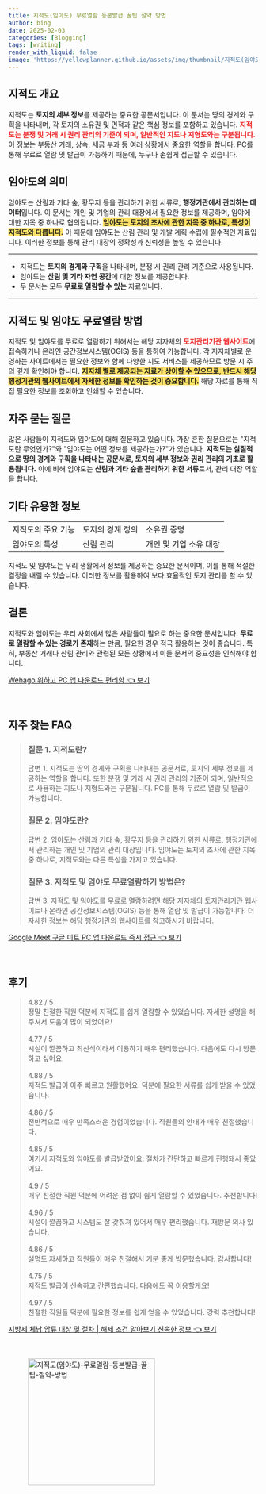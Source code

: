 ```yaml
---
title: 지적도(임야도) 무료열람 등본발급 꿀팁 절약 방법
author: bing
date: 2025-02-03
categories: [Blogging]
tags: [writing]
render_with_liquid: false
image: 'https://yellowplanner.github.io/assets/img/thumbnail/지적도(임야도)-무료열람-등본발급-꿀팁-절약-방법.webp'
---
```



<h2 id='지적도_개요'>지적도 개요</h2>

<p>지적도는 <b>토지의 세부 정보</b>를 제공하는 중요한 공문서입니다. 이 문서는 땅의 경계와 구획을 나타내며, 각 토지의 소유권 및 면적과 같은 핵심 정보를 포함하고 있습니다. <b><span style="color: #ee2323;">지적도는 분쟁 및 거래 시 권리 관리의 기준이 되며, 일반적인 지도나 지형도와는 구분됩니다.</span></b> 이 정보는 부동산 거래, 상속, 세금 부과 등 여러 상황에서 중요한 역할을 합니다. PC를 통해 무료로 열람 및 발급이 가능하기 때문에, 누구나 손쉽게 접근할 수 있습니다.</p>

<h2 id='임야도_의미'>임야도의 의미</h2>

<p>임야도는 산림과 기타 숲, 황무지 등을 관리하기 위한 서류로, <b>행정기관에서 관리하는 데이터</b>입니다. 이 문서는 개인 및 기업의 관리 대장에서 필요한 정보를 제공하며, 임야에 대한 지목 중 하나로 협의됩니다. <b><span style="background-color: #ffe066;">임야도는 토지의 조사에 관한 지목 중 하나로, 특성이 지적도와 다릅니다.</span></b> 이 때문에 임야도는 산림 관리 및 개발 계획 수립에 필수적인 자료입니다. 이러한 정보를 통해 관리 대장의 정확성과 신뢰성을 높일 수 있습니다.</p>

<hr />

<ul>
    <li>지적도는 <b>토지의 경계와 구획</b>을 나타내며, 분쟁 시 권리 관리 기준으로 사용됩니다.</li>
    <li>임야도는 <b>산림 및 기타 자연 공간</b>에 대한 정보를 제공합니다.</li>
    <li>두 문서는 모두 <b>무료로 열람할 수 있는</b> 자료입니다.</li>
</ul>

<hr />

<h2 id='무료열람_방법'>지적도 및 임야도 무료열람 방법</h2>

<p>지적도 및 임야도를 무료로 열람하기 위해서는 해당 지자체의 <b><span style="color: #ee2323;">토지관리기관 웹사이트</span></b>에 접속하거나 온라인 공간정보시스템(OGIS) 등을 통하여 가능합니다. 각 지자체별로 운영하는 사이트에서는 필요한 정보와 함께 다양한 지도 서비스를 제공하므로 방문 시 주의 깊게 확인해야 합니다. <b><span style="background-color: #ffe066;">지자체 별로 제공되는 자료가 상이할 수 있으므로, 반드시 해당 행정기관의 웹사이트에서 자세한 정보를 확인하는 것이 중요합니다.</span></b> 해당 자료를 통해 직접 필요한 정보를 조회하고 인쇄할 수 있습니다.</p>

<h2 id='자주묻는질문'>자주 묻는 질문</h2>

<p>많은 사람들이 지적도와 임야도에 대해 질문하고 있습니다. 가장 흔한 질문으로는 "지적도란 무엇인가?"와 "임야도는 어떤 정보를 제공하는가?"가 있습니다. <b>지적도는 실질적으로 <b>땅의 경계와 구획을 나타내는 공문서</b>로, 토지의 세부 정보와 권리 관리의 기초로 활용됩니다.</b> 이에 비해 임야도는 <b>산림과 기타 숲을 관리하기 위한 서류</b>로서, 관리 대장 역할을 합니다.</p>

<h2 id='기타정보'>기타 유용한 정보</h2>

<table>
    <tr>
        <td>지적도의 주요 기능</td>
        <td>토지의 경계 정의</td>
        <td>소유권 증명</td>
    </tr>
    <tr>
        <td>임야도의 특성</td>
        <td>산림 관리</td>
        <td>개인 및 기업 소유 대장</td>
    </tr>
</table>

<p>지적도 및 임야도는 우리 생활에서 정보를 제공하는 중요한 문서이며, 이를 통해 적절한 결정을 내릴 수 있습니다. 이러한 정보를 활용하여 보다 효율적인 토지 관리를 할 수 있습니다.</p>

<h2 id='결론'>결론</h2>

<p>지적도와 임야도는 우리 사회에서 많은 사람들이 필요로 하는 중요한 문서입니다. <b>무료로 열람할 수 있는 경로가 존재</b>하는 만큼, 필요한 경우 적극 활용하는 것이 좋습니다. 특히, 부동산 거래나 산림 관리와 관련된 모든 상황에서 이들 문서의 중요성을 인식해야 합니다.</p>


<p><a class="click-button" title="Wehago 위하고 PC 앱 다운로드 편리함" href="https://yellowplanner.github.io/posts/Wehago-%EC%9C%84%ED%95%98%EA%B3%A0-PC-%EC%95%B1-%EB%8B%A4%EC%9A%B4%EB%A1%9C%EB%93%9C-%ED%8E%B8%EB%A6%AC%ED%95%A8/" rel="dofollow">Wehago 위하고 PC 앱 다운로드 편리함 👈 보기</a></p><br>
<h2 id='자주_찾는_FAQ'>자주 찾는 FAQ</h2>
<div itemscope="" itemtype="https://schema.org/FAQPage"> 
<blockquote> 
<div itemscope="" itemprop="mainEntity" itemtype="https://schema.org/Question"> 
<h3 itemprop="name">질문 1. 지적도란?</h3> 
<div itemscope="" itemprop="acceptedAnswer" itemtype="https://schema.org/Answer"> 
<span itemprop="text"> 
<p>답변 1. 지적도는 땅의 경계와 구획을 나타내는 공문서로, 토지의 세부 정보를 제공하는 역할을 합니다. 또한 분쟁 및 거래 시 권리 관리의 기준이 되며, 일반적으로 사용하는 지도나 지형도와는 구분됩니다. PC를 통해 무료로 열람 및 발급이 가능합니다.</p> 
</span> 
</div> 
</div> 

<div itemscope="" itemprop="mainEntity" itemtype="https://schema.org/Question"> 
<h3 itemprop="name">질문 2. 임야도란?</h3> 
<div itemscope="" itemprop="acceptedAnswer" itemtype="https://schema.org/Answer"> 
<span itemprop="text"> 
<p>답변 2. 임야도는 산림과 기타 숲, 황무지 등을 관리하기 위한 서류로, 행정기관에서 관리하는 개인 및 기업의 관리 대장입니다. 임야도는 토지의 조사에 관한 지목 중 하나로, 지적도와는 다른 특성을 가지고 있습니다.</p> 
</span> 
</div> 
</div> 

<div itemscope="" itemprop="mainEntity" itemtype="https://schema.org/Question"> 
<h3 itemprop="name">질문 3. 지적도 및 임야도 무료열람하기 방법은?</h3> 
<div itemscope="" itemprop="acceptedAnswer" itemtype="https://schema.org/Answer"> 
<span itemprop="text"> 
<p>답변 3. 지적도 및 임야도를 무료로 열람하려면 해당 지자체의 토지관리기관 웹사이트나 온라인 공간정보시스템(OGIS) 등을 통해 열람 및 발급이 가능합니다. 더 자세한 정보는 해당 행정기관의 웹사이트를 참고하시기 바랍니다.</p> 
</span> 
</div> 
</div> 
</blockquote> 
</div>
<p><a class="click-button" title="Google Meet 구글 미트 PC 앱 다운로드 즉시 접근" href="https://yellowplanner.github.io/posts/Google-Meet-%EA%B5%AC%EA%B8%80-%EB%AF%B8%ED%8A%B8-PC-%EC%95%B1-%EB%8B%A4%EC%9A%B4%EB%A1%9C%EB%93%9C-%EC%A6%89%EC%8B%9C-%EC%A0%91%EA%B7%BC/" rel="dofollow">Google Meet 구글 미트 PC 앱 다운로드 즉시 접근 👈 보기</a></p><br>
<h2 id='후기'>후기</h2>
<div itemscope itemtype="https://schema.org/Product">
  <blockquote>
  <div itemprop="review" itemscope itemtype="https://schema.org/Review">
      <div itemprop="reviewRating" itemscope itemtype="https://schema.org/Rating"> <span itemprop="ratingValue">4.82</span> / <span itemprop="bestRating">5</span> </div>
      <span itemprop="reviewBody">정말 친절한 직원 덕분에 지적도를 쉽게 열람할 수 있었습니다. 자세한 설명을 해주셔서 도움이 많이 되었어요!</span>
  </div>
  <br>
  <div itemprop="review" itemscope itemtype="https://schema.org/Review">
      <div itemprop="reviewRating" itemscope itemtype="https://schema.org/Rating"> <span itemprop="ratingValue">4.77</span> / <span itemprop="bestRating">5</span> </div>
      <span itemprop="reviewBody">시설이 깔끔하고 최신식이라서 이용하기 매우 편리했습니다. 다음에도 다시 방문하고 싶어요.</span>
  </div>
  <br>
  <div itemprop="review" itemscope itemtype="https://schema.org/Review">
      <div itemprop="reviewRating" itemscope itemtype="https://schema.org/Rating"> <span itemprop="ratingValue">4.88</span> / <span itemprop="bestRating">5</span> </div>
      <span itemprop="reviewBody">지적도 발급이 아주 빠르고 원활했어요. 덕분에 필요한 서류를 쉽게 받을 수 있었습니다.</span>
  </div>
  <br>
  <div itemprop="review" itemscope itemtype="https://schema.org/Review">
      <div itemprop="reviewRating" itemscope itemtype="https://schema.org/Rating"> <span itemprop="ratingValue">4.86</span> / <span itemprop="bestRating">5</span> </div>
      <span itemprop="reviewBody">전반적으로 매우 만족스러운 경험이었습니다. 직원들의 안내가 매우 친절했습니다.</span>
  </div>
  <br>
  <div itemprop="review" itemscope itemtype="https://schema.org/Review">
      <div itemprop="reviewRating" itemscope itemtype="https://schema.org/Rating"> <span itemprop="ratingValue">4.85</span> / <span itemprop="bestRating">5</span> </div>
      <span itemprop="reviewBody">여기서 지적도와 임야도를 발급받았어요. 절차가 간단하고 빠르게 진행돼서 좋았어요.</span>
  </div>
  <br>
  <div itemprop="review" itemscope itemtype="https://schema.org/Review">
      <div itemprop="reviewRating" itemscope itemtype="https://schema.org/Rating"> <span itemprop="ratingValue">4.9</span> / <span itemprop="bestRating">5</span> </div>
      <span itemprop="reviewBody">매우 친절한 직원 덕분에 어려운 점 없이 쉽게 열람할 수 있었습니다. 추천합니다!</span>
  </div>
  <br>
  <div itemprop="review" itemscope itemtype="https://schema.org/Review">
      <div itemprop="reviewRating" itemscope itemtype="https://schema.org/Rating"> <span itemprop="ratingValue">4.96</span> / <span itemprop="bestRating">5</span> </div>
      <span itemprop="reviewBody">시설이 깔끔하고 시스템도 잘 갖춰져 있어서 매우 편리했습니다. 재방문 의사 있습니다.</span>
  </div>
  <br>
  <div itemprop="review" itemscope itemtype="https://schema.org/Review">
      <div itemprop="reviewRating" itemscope itemtype="https://schema.org/Rating"> <span itemprop="ratingValue">4.86</span> / <span itemprop="bestRating">5</span> </div>
      <span itemprop="reviewBody">설명도 자세하고 직원들이 매우 친절해서 기분 좋게 방문했습니다. 감사합니다!</span>
  </div>
  <br>
  <div itemprop="review" itemscope itemtype="https://schema.org/Review">
      <div itemprop="reviewRating" itemscope itemtype="https://schema.org/Rating"> <span itemprop="ratingValue">4.75</span> / <span itemprop="bestRating">5</span> </div>
      <span itemprop="reviewBody">지적도 발급이 신속하고 간편했습니다. 다음에도 꼭 이용할게요!</span>
  </div>
  <br>
  <div itemprop="review" itemscope itemtype="https://schema.org/Review">
      <div itemprop="reviewRating" itemscope itemtype="https://schema.org/Rating"> <span itemprop="ratingValue">4.97</span> / <span itemprop="bestRating">5</span> </div>
      <span itemprop="reviewBody">친절한 직원들 덕분에 필요한 정보를 쉽게 얻을 수 있었습니다. 강력 추천합니다!</span>
  </div>
  </blockquote>
</div>
<p><a class="click-button" title="지방세 체납 압류 대상 및 절차 | 해제 조건 알아보기 신속한 정보" href="https://yellowplanner.github.io/posts/%EC%A7%80%EB%B0%A9%EC%84%B8-%EC%B2%B4%EB%82%A9-%EC%95%95%EB%A5%98-%EB%8C%80%EC%83%81-%EB%B0%8F-%EC%A0%88%EC%B0%A8-%ED%95%B4%EC%A0%9C-%EC%A1%B0%EA%B1%B4-%EC%95%8C%EC%95%84%EB%B3%B4%EA%B8%B0-%EC%8B%A0%EC%86%8D%ED%95%9C-%EC%A0%95%EB%B3%B4/" rel="dofollow">지방세 체납 압류 대상 및 절차 | 해제 조건 알아보기 신속한 정보 👈 보기</a></p><br>
<figure class="image"><img src="https://yellowplanner.github.io/assets/img/thumbnail/지적도(임야도)-무료열람-등본발급-꿀팁-절약-방법.webp" alt="지적도(임야도)-무료열람-등본발급-꿀팁-절약-방법" width="256" height="256"></figure>